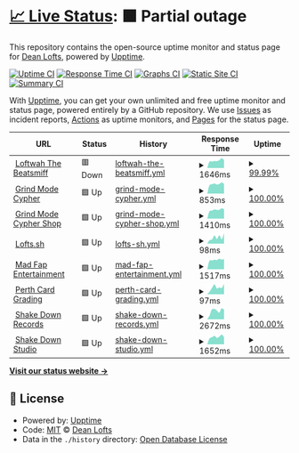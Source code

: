 # [📈 Live Status](https://loftwah.github.io/loftwah-upptime): <!--live status--> **🟧 Partial outage**

This repository contains the open-source uptime monitor and status page for [Dean Lofts](https://lofts.sh), powered by [Upptime](https://github.com/upptime/upptime).

[![Uptime CI](https://github.com/loftwah/loftwah-upptime/workflows/Uptime%20CI/badge.svg)](https://github.com/loftwah/loftwah-upptime/actions?query=workflow%3A%22Uptime+CI%22)
[![Response Time CI](https://github.com/loftwah/loftwah-upptime/workflows/Response%20Time%20CI/badge.svg)](https://github.com/loftwah/loftwah-upptime/actions?query=workflow%3A%22Response+Time+CI%22)
[![Graphs CI](https://github.com/loftwah/loftwah-upptime/workflows/Graphs%20CI/badge.svg)](https://github.com/loftwah/loftwah-upptime/actions?query=workflow%3A%22Graphs+CI%22)
[![Static Site CI](https://github.com/loftwah/loftwah-upptime/workflows/Static%20Site%20CI/badge.svg)](https://github.com/loftwah/loftwah-upptime/actions?query=workflow%3A%22Static+Site+CI%22)
[![Summary CI](https://github.com/loftwah/loftwah-upptime/workflows/Summary%20CI/badge.svg)](https://github.com/loftwah/loftwah-upptime/actions?query=workflow%3A%22Summary+CI%22)

With [Upptime](https://upptime.js.org), you can get your own unlimited and free uptime monitor and status page, powered entirely by a GitHub repository. We use [Issues](https://github.com/loftwah/loftwah-upptime/issues) as incident reports, [Actions](https://github.com/loftwah/loftwah-upptime/actions) as uptime monitors, and [Pages](https://loftwah.github.io/loftwah-upptime) for the status page.

<!--start: status pages-->
<!-- This summary is generated by Upptime (https://github.com/upptime/upptime) -->
<!-- Do not edit this manually, your changes will be overwritten -->
<!-- prettier-ignore -->
| URL | Status | History | Response Time | Uptime |
| --- | ------ | ------- | ------------- | ------ |
| <img alt="" src="https://icons.duckduckgo.com/ip3/beatsmiff.com.ico" height="13"> [Loftwah The Beatsmiff](https://beatsmiff.com) | 🟥 Down | [loftwah-the-beatsmiff.yml](https://github.com/loftwah/loftwah-upptime/commits/HEAD/history/loftwah-the-beatsmiff.yml) | <details><summary><img alt="Response time graph" src="./graphs/loftwah-the-beatsmiff/response-time-week.png" height="20"> 1646ms</summary><br><a href="https://uptime.lofts.sh/history/loftwah-the-beatsmiff"><img alt="Response time 3001" src="https://img.shields.io/endpoint?url=https%3A%2F%2Fraw.githubusercontent.com%2Floftwah%2Floftwah-upptime%2FHEAD%2Fapi%2Floftwah-the-beatsmiff%2Fresponse-time.json"></a><br><a href="https://uptime.lofts.sh/history/loftwah-the-beatsmiff"><img alt="24-hour response time 1739" src="https://img.shields.io/endpoint?url=https%3A%2F%2Fraw.githubusercontent.com%2Floftwah%2Floftwah-upptime%2FHEAD%2Fapi%2Floftwah-the-beatsmiff%2Fresponse-time-day.json"></a><br><a href="https://uptime.lofts.sh/history/loftwah-the-beatsmiff"><img alt="7-day response time 1646" src="https://img.shields.io/endpoint?url=https%3A%2F%2Fraw.githubusercontent.com%2Floftwah%2Floftwah-upptime%2FHEAD%2Fapi%2Floftwah-the-beatsmiff%2Fresponse-time-week.json"></a><br><a href="https://uptime.lofts.sh/history/loftwah-the-beatsmiff"><img alt="30-day response time 1543" src="https://img.shields.io/endpoint?url=https%3A%2F%2Fraw.githubusercontent.com%2Floftwah%2Floftwah-upptime%2FHEAD%2Fapi%2Floftwah-the-beatsmiff%2Fresponse-time-month.json"></a><br><a href="https://uptime.lofts.sh/history/loftwah-the-beatsmiff"><img alt="1-year response time 3001" src="https://img.shields.io/endpoint?url=https%3A%2F%2Fraw.githubusercontent.com%2Floftwah%2Floftwah-upptime%2FHEAD%2Fapi%2Floftwah-the-beatsmiff%2Fresponse-time-year.json"></a></details> | <details><summary><a href="https://uptime.lofts.sh/history/loftwah-the-beatsmiff">99.99%</a></summary><a href="https://uptime.lofts.sh/history/loftwah-the-beatsmiff"><img alt="All-time uptime 97.57%" src="https://img.shields.io/endpoint?url=https%3A%2F%2Fraw.githubusercontent.com%2Floftwah%2Floftwah-upptime%2FHEAD%2Fapi%2Floftwah-the-beatsmiff%2Fuptime.json"></a><br><a href="https://uptime.lofts.sh/history/loftwah-the-beatsmiff"><img alt="24-hour uptime 99.92%" src="https://img.shields.io/endpoint?url=https%3A%2F%2Fraw.githubusercontent.com%2Floftwah%2Floftwah-upptime%2FHEAD%2Fapi%2Floftwah-the-beatsmiff%2Fuptime-day.json"></a><br><a href="https://uptime.lofts.sh/history/loftwah-the-beatsmiff"><img alt="7-day uptime 99.99%" src="https://img.shields.io/endpoint?url=https%3A%2F%2Fraw.githubusercontent.com%2Floftwah%2Floftwah-upptime%2FHEAD%2Fapi%2Floftwah-the-beatsmiff%2Fuptime-week.json"></a><br><a href="https://uptime.lofts.sh/history/loftwah-the-beatsmiff"><img alt="30-day uptime 100.00%" src="https://img.shields.io/endpoint?url=https%3A%2F%2Fraw.githubusercontent.com%2Floftwah%2Floftwah-upptime%2FHEAD%2Fapi%2Floftwah-the-beatsmiff%2Fuptime-month.json"></a><br><a href="https://uptime.lofts.sh/history/loftwah-the-beatsmiff"><img alt="1-year uptime 97.57%" src="https://img.shields.io/endpoint?url=https%3A%2F%2Fraw.githubusercontent.com%2Floftwah%2Floftwah-upptime%2FHEAD%2Fapi%2Floftwah-the-beatsmiff%2Fuptime-year.json"></a></details>
| <img alt="" src="https://icons.duckduckgo.com/ip3/grindmodecypher.com.ico" height="13"> [Grind Mode Cypher](https://grindmodecypher.com) | 🟩 Up | [grind-mode-cypher.yml](https://github.com/loftwah/loftwah-upptime/commits/HEAD/history/grind-mode-cypher.yml) | <details><summary><img alt="Response time graph" src="./graphs/grind-mode-cypher/response-time-week.png" height="20"> 853ms</summary><br><a href="https://uptime.lofts.sh/history/grind-mode-cypher"><img alt="Response time 2778" src="https://img.shields.io/endpoint?url=https%3A%2F%2Fraw.githubusercontent.com%2Floftwah%2Floftwah-upptime%2FHEAD%2Fapi%2Fgrind-mode-cypher%2Fresponse-time.json"></a><br><a href="https://uptime.lofts.sh/history/grind-mode-cypher"><img alt="24-hour response time 858" src="https://img.shields.io/endpoint?url=https%3A%2F%2Fraw.githubusercontent.com%2Floftwah%2Floftwah-upptime%2FHEAD%2Fapi%2Fgrind-mode-cypher%2Fresponse-time-day.json"></a><br><a href="https://uptime.lofts.sh/history/grind-mode-cypher"><img alt="7-day response time 853" src="https://img.shields.io/endpoint?url=https%3A%2F%2Fraw.githubusercontent.com%2Floftwah%2Floftwah-upptime%2FHEAD%2Fapi%2Fgrind-mode-cypher%2Fresponse-time-week.json"></a><br><a href="https://uptime.lofts.sh/history/grind-mode-cypher"><img alt="30-day response time 801" src="https://img.shields.io/endpoint?url=https%3A%2F%2Fraw.githubusercontent.com%2Floftwah%2Floftwah-upptime%2FHEAD%2Fapi%2Fgrind-mode-cypher%2Fresponse-time-month.json"></a><br><a href="https://uptime.lofts.sh/history/grind-mode-cypher"><img alt="1-year response time 2778" src="https://img.shields.io/endpoint?url=https%3A%2F%2Fraw.githubusercontent.com%2Floftwah%2Floftwah-upptime%2FHEAD%2Fapi%2Fgrind-mode-cypher%2Fresponse-time-year.json"></a></details> | <details><summary><a href="https://uptime.lofts.sh/history/grind-mode-cypher">100.00%</a></summary><a href="https://uptime.lofts.sh/history/grind-mode-cypher"><img alt="All-time uptime 54.75%" src="https://img.shields.io/endpoint?url=https%3A%2F%2Fraw.githubusercontent.com%2Floftwah%2Floftwah-upptime%2FHEAD%2Fapi%2Fgrind-mode-cypher%2Fuptime.json"></a><br><a href="https://uptime.lofts.sh/history/grind-mode-cypher"><img alt="24-hour uptime 100.00%" src="https://img.shields.io/endpoint?url=https%3A%2F%2Fraw.githubusercontent.com%2Floftwah%2Floftwah-upptime%2FHEAD%2Fapi%2Fgrind-mode-cypher%2Fuptime-day.json"></a><br><a href="https://uptime.lofts.sh/history/grind-mode-cypher"><img alt="7-day uptime 100.00%" src="https://img.shields.io/endpoint?url=https%3A%2F%2Fraw.githubusercontent.com%2Floftwah%2Floftwah-upptime%2FHEAD%2Fapi%2Fgrind-mode-cypher%2Fuptime-week.json"></a><br><a href="https://uptime.lofts.sh/history/grind-mode-cypher"><img alt="30-day uptime 58.61%" src="https://img.shields.io/endpoint?url=https%3A%2F%2Fraw.githubusercontent.com%2Floftwah%2Floftwah-upptime%2FHEAD%2Fapi%2Fgrind-mode-cypher%2Fuptime-month.json"></a><br><a href="https://uptime.lofts.sh/history/grind-mode-cypher"><img alt="1-year uptime 54.75%" src="https://img.shields.io/endpoint?url=https%3A%2F%2Fraw.githubusercontent.com%2Floftwah%2Floftwah-upptime%2FHEAD%2Fapi%2Fgrind-mode-cypher%2Fuptime-year.json"></a></details>
| <img alt="" src="https://icons.duckduckgo.com/ip3/shop.grindmodecypher.com.ico" height="13"> [Grind Mode Cypher Shop](https://shop.grindmodecypher.com) | 🟩 Up | [grind-mode-cypher-shop.yml](https://github.com/loftwah/loftwah-upptime/commits/HEAD/history/grind-mode-cypher-shop.yml) | <details><summary><img alt="Response time graph" src="./graphs/grind-mode-cypher-shop/response-time-week.png" height="20"> 1410ms</summary><br><a href="https://uptime.lofts.sh/history/grind-mode-cypher-shop"><img alt="Response time 3126" src="https://img.shields.io/endpoint?url=https%3A%2F%2Fraw.githubusercontent.com%2Floftwah%2Floftwah-upptime%2FHEAD%2Fapi%2Fgrind-mode-cypher-shop%2Fresponse-time.json"></a><br><a href="https://uptime.lofts.sh/history/grind-mode-cypher-shop"><img alt="24-hour response time 1483" src="https://img.shields.io/endpoint?url=https%3A%2F%2Fraw.githubusercontent.com%2Floftwah%2Floftwah-upptime%2FHEAD%2Fapi%2Fgrind-mode-cypher-shop%2Fresponse-time-day.json"></a><br><a href="https://uptime.lofts.sh/history/grind-mode-cypher-shop"><img alt="7-day response time 1410" src="https://img.shields.io/endpoint?url=https%3A%2F%2Fraw.githubusercontent.com%2Floftwah%2Floftwah-upptime%2FHEAD%2Fapi%2Fgrind-mode-cypher-shop%2Fresponse-time-week.json"></a><br><a href="https://uptime.lofts.sh/history/grind-mode-cypher-shop"><img alt="30-day response time 1396" src="https://img.shields.io/endpoint?url=https%3A%2F%2Fraw.githubusercontent.com%2Floftwah%2Floftwah-upptime%2FHEAD%2Fapi%2Fgrind-mode-cypher-shop%2Fresponse-time-month.json"></a><br><a href="https://uptime.lofts.sh/history/grind-mode-cypher-shop"><img alt="1-year response time 3126" src="https://img.shields.io/endpoint?url=https%3A%2F%2Fraw.githubusercontent.com%2Floftwah%2Floftwah-upptime%2FHEAD%2Fapi%2Fgrind-mode-cypher-shop%2Fresponse-time-year.json"></a></details> | <details><summary><a href="https://uptime.lofts.sh/history/grind-mode-cypher-shop">100.00%</a></summary><a href="https://uptime.lofts.sh/history/grind-mode-cypher-shop"><img alt="All-time uptime 98.22%" src="https://img.shields.io/endpoint?url=https%3A%2F%2Fraw.githubusercontent.com%2Floftwah%2Floftwah-upptime%2FHEAD%2Fapi%2Fgrind-mode-cypher-shop%2Fuptime.json"></a><br><a href="https://uptime.lofts.sh/history/grind-mode-cypher-shop"><img alt="24-hour uptime 100.00%" src="https://img.shields.io/endpoint?url=https%3A%2F%2Fraw.githubusercontent.com%2Floftwah%2Floftwah-upptime%2FHEAD%2Fapi%2Fgrind-mode-cypher-shop%2Fuptime-day.json"></a><br><a href="https://uptime.lofts.sh/history/grind-mode-cypher-shop"><img alt="7-day uptime 100.00%" src="https://img.shields.io/endpoint?url=https%3A%2F%2Fraw.githubusercontent.com%2Floftwah%2Floftwah-upptime%2FHEAD%2Fapi%2Fgrind-mode-cypher-shop%2Fuptime-week.json"></a><br><a href="https://uptime.lofts.sh/history/grind-mode-cypher-shop"><img alt="30-day uptime 100.00%" src="https://img.shields.io/endpoint?url=https%3A%2F%2Fraw.githubusercontent.com%2Floftwah%2Floftwah-upptime%2FHEAD%2Fapi%2Fgrind-mode-cypher-shop%2Fuptime-month.json"></a><br><a href="https://uptime.lofts.sh/history/grind-mode-cypher-shop"><img alt="1-year uptime 98.22%" src="https://img.shields.io/endpoint?url=https%3A%2F%2Fraw.githubusercontent.com%2Floftwah%2Floftwah-upptime%2FHEAD%2Fapi%2Fgrind-mode-cypher-shop%2Fuptime-year.json"></a></details>
| <img alt="" src="https://icons.duckduckgo.com/ip3/lofts.sh.ico" height="13"> [Lofts.sh](https://lofts.sh) | 🟩 Up | [lofts-sh.yml](https://github.com/loftwah/loftwah-upptime/commits/HEAD/history/lofts-sh.yml) | <details><summary><img alt="Response time graph" src="./graphs/lofts-sh/response-time-week.png" height="20"> 98ms</summary><br><a href="https://uptime.lofts.sh/history/lofts-sh"><img alt="Response time 150" src="https://img.shields.io/endpoint?url=https%3A%2F%2Fraw.githubusercontent.com%2Floftwah%2Floftwah-upptime%2FHEAD%2Fapi%2Flofts-sh%2Fresponse-time.json"></a><br><a href="https://uptime.lofts.sh/history/lofts-sh"><img alt="24-hour response time 163" src="https://img.shields.io/endpoint?url=https%3A%2F%2Fraw.githubusercontent.com%2Floftwah%2Floftwah-upptime%2FHEAD%2Fapi%2Flofts-sh%2Fresponse-time-day.json"></a><br><a href="https://uptime.lofts.sh/history/lofts-sh"><img alt="7-day response time 98" src="https://img.shields.io/endpoint?url=https%3A%2F%2Fraw.githubusercontent.com%2Floftwah%2Floftwah-upptime%2FHEAD%2Fapi%2Flofts-sh%2Fresponse-time-week.json"></a><br><a href="https://uptime.lofts.sh/history/lofts-sh"><img alt="30-day response time 144" src="https://img.shields.io/endpoint?url=https%3A%2F%2Fraw.githubusercontent.com%2Floftwah%2Floftwah-upptime%2FHEAD%2Fapi%2Flofts-sh%2Fresponse-time-month.json"></a><br><a href="https://uptime.lofts.sh/history/lofts-sh"><img alt="1-year response time 150" src="https://img.shields.io/endpoint?url=https%3A%2F%2Fraw.githubusercontent.com%2Floftwah%2Floftwah-upptime%2FHEAD%2Fapi%2Flofts-sh%2Fresponse-time-year.json"></a></details> | <details><summary><a href="https://uptime.lofts.sh/history/lofts-sh">100.00%</a></summary><a href="https://uptime.lofts.sh/history/lofts-sh"><img alt="All-time uptime 100.00%" src="https://img.shields.io/endpoint?url=https%3A%2F%2Fraw.githubusercontent.com%2Floftwah%2Floftwah-upptime%2FHEAD%2Fapi%2Flofts-sh%2Fuptime.json"></a><br><a href="https://uptime.lofts.sh/history/lofts-sh"><img alt="24-hour uptime 100.00%" src="https://img.shields.io/endpoint?url=https%3A%2F%2Fraw.githubusercontent.com%2Floftwah%2Floftwah-upptime%2FHEAD%2Fapi%2Flofts-sh%2Fuptime-day.json"></a><br><a href="https://uptime.lofts.sh/history/lofts-sh"><img alt="7-day uptime 100.00%" src="https://img.shields.io/endpoint?url=https%3A%2F%2Fraw.githubusercontent.com%2Floftwah%2Floftwah-upptime%2FHEAD%2Fapi%2Flofts-sh%2Fuptime-week.json"></a><br><a href="https://uptime.lofts.sh/history/lofts-sh"><img alt="30-day uptime 100.00%" src="https://img.shields.io/endpoint?url=https%3A%2F%2Fraw.githubusercontent.com%2Floftwah%2Floftwah-upptime%2FHEAD%2Fapi%2Flofts-sh%2Fuptime-month.json"></a><br><a href="https://uptime.lofts.sh/history/lofts-sh"><img alt="1-year uptime 100.00%" src="https://img.shields.io/endpoint?url=https%3A%2F%2Fraw.githubusercontent.com%2Floftwah%2Floftwah-upptime%2FHEAD%2Fapi%2Flofts-sh%2Fuptime-year.json"></a></details>
| <img alt="" src="https://icons.duckduckgo.com/ip3/madfapentertainment.com.ico" height="13"> [Mad Fap Entertainment](https://madfapentertainment.com) | 🟩 Up | [mad-fap-entertainment.yml](https://github.com/loftwah/loftwah-upptime/commits/HEAD/history/mad-fap-entertainment.yml) | <details><summary><img alt="Response time graph" src="./graphs/mad-fap-entertainment/response-time-week.png" height="20"> 1517ms</summary><br><a href="https://uptime.lofts.sh/history/mad-fap-entertainment"><img alt="Response time 2748" src="https://img.shields.io/endpoint?url=https%3A%2F%2Fraw.githubusercontent.com%2Floftwah%2Floftwah-upptime%2FHEAD%2Fapi%2Fmad-fap-entertainment%2Fresponse-time.json"></a><br><a href="https://uptime.lofts.sh/history/mad-fap-entertainment"><img alt="24-hour response time 1644" src="https://img.shields.io/endpoint?url=https%3A%2F%2Fraw.githubusercontent.com%2Floftwah%2Floftwah-upptime%2FHEAD%2Fapi%2Fmad-fap-entertainment%2Fresponse-time-day.json"></a><br><a href="https://uptime.lofts.sh/history/mad-fap-entertainment"><img alt="7-day response time 1517" src="https://img.shields.io/endpoint?url=https%3A%2F%2Fraw.githubusercontent.com%2Floftwah%2Floftwah-upptime%2FHEAD%2Fapi%2Fmad-fap-entertainment%2Fresponse-time-week.json"></a><br><a href="https://uptime.lofts.sh/history/mad-fap-entertainment"><img alt="30-day response time 1475" src="https://img.shields.io/endpoint?url=https%3A%2F%2Fraw.githubusercontent.com%2Floftwah%2Floftwah-upptime%2FHEAD%2Fapi%2Fmad-fap-entertainment%2Fresponse-time-month.json"></a><br><a href="https://uptime.lofts.sh/history/mad-fap-entertainment"><img alt="1-year response time 2748" src="https://img.shields.io/endpoint?url=https%3A%2F%2Fraw.githubusercontent.com%2Floftwah%2Floftwah-upptime%2FHEAD%2Fapi%2Fmad-fap-entertainment%2Fresponse-time-year.json"></a></details> | <details><summary><a href="https://uptime.lofts.sh/history/mad-fap-entertainment">100.00%</a></summary><a href="https://uptime.lofts.sh/history/mad-fap-entertainment"><img alt="All-time uptime 97.74%" src="https://img.shields.io/endpoint?url=https%3A%2F%2Fraw.githubusercontent.com%2Floftwah%2Floftwah-upptime%2FHEAD%2Fapi%2Fmad-fap-entertainment%2Fuptime.json"></a><br><a href="https://uptime.lofts.sh/history/mad-fap-entertainment"><img alt="24-hour uptime 100.00%" src="https://img.shields.io/endpoint?url=https%3A%2F%2Fraw.githubusercontent.com%2Floftwah%2Floftwah-upptime%2FHEAD%2Fapi%2Fmad-fap-entertainment%2Fuptime-day.json"></a><br><a href="https://uptime.lofts.sh/history/mad-fap-entertainment"><img alt="7-day uptime 100.00%" src="https://img.shields.io/endpoint?url=https%3A%2F%2Fraw.githubusercontent.com%2Floftwah%2Floftwah-upptime%2FHEAD%2Fapi%2Fmad-fap-entertainment%2Fuptime-week.json"></a><br><a href="https://uptime.lofts.sh/history/mad-fap-entertainment"><img alt="30-day uptime 100.00%" src="https://img.shields.io/endpoint?url=https%3A%2F%2Fraw.githubusercontent.com%2Floftwah%2Floftwah-upptime%2FHEAD%2Fapi%2Fmad-fap-entertainment%2Fuptime-month.json"></a><br><a href="https://uptime.lofts.sh/history/mad-fap-entertainment"><img alt="1-year uptime 97.74%" src="https://img.shields.io/endpoint?url=https%3A%2F%2Fraw.githubusercontent.com%2Floftwah%2Floftwah-upptime%2FHEAD%2Fapi%2Fmad-fap-entertainment%2Fuptime-year.json"></a></details>
| <img alt="" src="https://icons.duckduckgo.com/ip3/perthcardgrading.com.au.ico" height="13"> [Perth Card Grading](https://perthcardgrading.com.au) | 🟩 Up | [perth-card-grading.yml](https://github.com/loftwah/loftwah-upptime/commits/HEAD/history/perth-card-grading.yml) | <details><summary><img alt="Response time graph" src="./graphs/perth-card-grading/response-time-week.png" height="20"> 97ms</summary><br><a href="https://uptime.lofts.sh/history/perth-card-grading"><img alt="Response time 194" src="https://img.shields.io/endpoint?url=https%3A%2F%2Fraw.githubusercontent.com%2Floftwah%2Floftwah-upptime%2FHEAD%2Fapi%2Fperth-card-grading%2Fresponse-time.json"></a><br><a href="https://uptime.lofts.sh/history/perth-card-grading"><img alt="24-hour response time 147" src="https://img.shields.io/endpoint?url=https%3A%2F%2Fraw.githubusercontent.com%2Floftwah%2Floftwah-upptime%2FHEAD%2Fapi%2Fperth-card-grading%2Fresponse-time-day.json"></a><br><a href="https://uptime.lofts.sh/history/perth-card-grading"><img alt="7-day response time 97" src="https://img.shields.io/endpoint?url=https%3A%2F%2Fraw.githubusercontent.com%2Floftwah%2Floftwah-upptime%2FHEAD%2Fapi%2Fperth-card-grading%2Fresponse-time-week.json"></a><br><a href="https://uptime.lofts.sh/history/perth-card-grading"><img alt="30-day response time 222" src="https://img.shields.io/endpoint?url=https%3A%2F%2Fraw.githubusercontent.com%2Floftwah%2Floftwah-upptime%2FHEAD%2Fapi%2Fperth-card-grading%2Fresponse-time-month.json"></a><br><a href="https://uptime.lofts.sh/history/perth-card-grading"><img alt="1-year response time 194" src="https://img.shields.io/endpoint?url=https%3A%2F%2Fraw.githubusercontent.com%2Floftwah%2Floftwah-upptime%2FHEAD%2Fapi%2Fperth-card-grading%2Fresponse-time-year.json"></a></details> | <details><summary><a href="https://uptime.lofts.sh/history/perth-card-grading">100.00%</a></summary><a href="https://uptime.lofts.sh/history/perth-card-grading"><img alt="All-time uptime 100.00%" src="https://img.shields.io/endpoint?url=https%3A%2F%2Fraw.githubusercontent.com%2Floftwah%2Floftwah-upptime%2FHEAD%2Fapi%2Fperth-card-grading%2Fuptime.json"></a><br><a href="https://uptime.lofts.sh/history/perth-card-grading"><img alt="24-hour uptime 100.00%" src="https://img.shields.io/endpoint?url=https%3A%2F%2Fraw.githubusercontent.com%2Floftwah%2Floftwah-upptime%2FHEAD%2Fapi%2Fperth-card-grading%2Fuptime-day.json"></a><br><a href="https://uptime.lofts.sh/history/perth-card-grading"><img alt="7-day uptime 100.00%" src="https://img.shields.io/endpoint?url=https%3A%2F%2Fraw.githubusercontent.com%2Floftwah%2Floftwah-upptime%2FHEAD%2Fapi%2Fperth-card-grading%2Fuptime-week.json"></a><br><a href="https://uptime.lofts.sh/history/perth-card-grading"><img alt="30-day uptime 100.00%" src="https://img.shields.io/endpoint?url=https%3A%2F%2Fraw.githubusercontent.com%2Floftwah%2Floftwah-upptime%2FHEAD%2Fapi%2Fperth-card-grading%2Fuptime-month.json"></a><br><a href="https://uptime.lofts.sh/history/perth-card-grading"><img alt="1-year uptime 100.00%" src="https://img.shields.io/endpoint?url=https%3A%2F%2Fraw.githubusercontent.com%2Floftwah%2Floftwah-upptime%2FHEAD%2Fapi%2Fperth-card-grading%2Fuptime-year.json"></a></details>
| <img alt="" src="https://icons.duckduckgo.com/ip3/shakedownrecords.com.au.ico" height="13"> [Shake Down Records](https://shakedownrecords.com.au) | 🟩 Up | [shake-down-records.yml](https://github.com/loftwah/loftwah-upptime/commits/HEAD/history/shake-down-records.yml) | <details><summary><img alt="Response time graph" src="./graphs/shake-down-records/response-time-week.png" height="20"> 2672ms</summary><br><a href="https://uptime.lofts.sh/history/shake-down-records"><img alt="Response time 4366" src="https://img.shields.io/endpoint?url=https%3A%2F%2Fraw.githubusercontent.com%2Floftwah%2Floftwah-upptime%2FHEAD%2Fapi%2Fshake-down-records%2Fresponse-time.json"></a><br><a href="https://uptime.lofts.sh/history/shake-down-records"><img alt="24-hour response time 3003" src="https://img.shields.io/endpoint?url=https%3A%2F%2Fraw.githubusercontent.com%2Floftwah%2Floftwah-upptime%2FHEAD%2Fapi%2Fshake-down-records%2Fresponse-time-day.json"></a><br><a href="https://uptime.lofts.sh/history/shake-down-records"><img alt="7-day response time 2672" src="https://img.shields.io/endpoint?url=https%3A%2F%2Fraw.githubusercontent.com%2Floftwah%2Floftwah-upptime%2FHEAD%2Fapi%2Fshake-down-records%2Fresponse-time-week.json"></a><br><a href="https://uptime.lofts.sh/history/shake-down-records"><img alt="30-day response time 2597" src="https://img.shields.io/endpoint?url=https%3A%2F%2Fraw.githubusercontent.com%2Floftwah%2Floftwah-upptime%2FHEAD%2Fapi%2Fshake-down-records%2Fresponse-time-month.json"></a><br><a href="https://uptime.lofts.sh/history/shake-down-records"><img alt="1-year response time 4366" src="https://img.shields.io/endpoint?url=https%3A%2F%2Fraw.githubusercontent.com%2Floftwah%2Floftwah-upptime%2FHEAD%2Fapi%2Fshake-down-records%2Fresponse-time-year.json"></a></details> | <details><summary><a href="https://uptime.lofts.sh/history/shake-down-records">100.00%</a></summary><a href="https://uptime.lofts.sh/history/shake-down-records"><img alt="All-time uptime 97.70%" src="https://img.shields.io/endpoint?url=https%3A%2F%2Fraw.githubusercontent.com%2Floftwah%2Floftwah-upptime%2FHEAD%2Fapi%2Fshake-down-records%2Fuptime.json"></a><br><a href="https://uptime.lofts.sh/history/shake-down-records"><img alt="24-hour uptime 100.00%" src="https://img.shields.io/endpoint?url=https%3A%2F%2Fraw.githubusercontent.com%2Floftwah%2Floftwah-upptime%2FHEAD%2Fapi%2Fshake-down-records%2Fuptime-day.json"></a><br><a href="https://uptime.lofts.sh/history/shake-down-records"><img alt="7-day uptime 100.00%" src="https://img.shields.io/endpoint?url=https%3A%2F%2Fraw.githubusercontent.com%2Floftwah%2Floftwah-upptime%2FHEAD%2Fapi%2Fshake-down-records%2Fuptime-week.json"></a><br><a href="https://uptime.lofts.sh/history/shake-down-records"><img alt="30-day uptime 100.00%" src="https://img.shields.io/endpoint?url=https%3A%2F%2Fraw.githubusercontent.com%2Floftwah%2Floftwah-upptime%2FHEAD%2Fapi%2Fshake-down-records%2Fuptime-month.json"></a><br><a href="https://uptime.lofts.sh/history/shake-down-records"><img alt="1-year uptime 97.70%" src="https://img.shields.io/endpoint?url=https%3A%2F%2Fraw.githubusercontent.com%2Floftwah%2Floftwah-upptime%2FHEAD%2Fapi%2Fshake-down-records%2Fuptime-year.json"></a></details>
| <img alt="" src="https://icons.duckduckgo.com/ip3/shakedownstudio.com.au.ico" height="13"> [Shake Down Studio](https://shakedownstudio.com.au) | 🟩 Up | [shake-down-studio.yml](https://github.com/loftwah/loftwah-upptime/commits/HEAD/history/shake-down-studio.yml) | <details><summary><img alt="Response time graph" src="./graphs/shake-down-studio/response-time-week.png" height="20"> 1652ms</summary><br><a href="https://uptime.lofts.sh/history/shake-down-studio"><img alt="Response time 3125" src="https://img.shields.io/endpoint?url=https%3A%2F%2Fraw.githubusercontent.com%2Floftwah%2Floftwah-upptime%2FHEAD%2Fapi%2Fshake-down-studio%2Fresponse-time.json"></a><br><a href="https://uptime.lofts.sh/history/shake-down-studio"><img alt="24-hour response time 1563" src="https://img.shields.io/endpoint?url=https%3A%2F%2Fraw.githubusercontent.com%2Floftwah%2Floftwah-upptime%2FHEAD%2Fapi%2Fshake-down-studio%2Fresponse-time-day.json"></a><br><a href="https://uptime.lofts.sh/history/shake-down-studio"><img alt="7-day response time 1652" src="https://img.shields.io/endpoint?url=https%3A%2F%2Fraw.githubusercontent.com%2Floftwah%2Floftwah-upptime%2FHEAD%2Fapi%2Fshake-down-studio%2Fresponse-time-week.json"></a><br><a href="https://uptime.lofts.sh/history/shake-down-studio"><img alt="30-day response time 1592" src="https://img.shields.io/endpoint?url=https%3A%2F%2Fraw.githubusercontent.com%2Floftwah%2Floftwah-upptime%2FHEAD%2Fapi%2Fshake-down-studio%2Fresponse-time-month.json"></a><br><a href="https://uptime.lofts.sh/history/shake-down-studio"><img alt="1-year response time 3125" src="https://img.shields.io/endpoint?url=https%3A%2F%2Fraw.githubusercontent.com%2Floftwah%2Floftwah-upptime%2FHEAD%2Fapi%2Fshake-down-studio%2Fresponse-time-year.json"></a></details> | <details><summary><a href="https://uptime.lofts.sh/history/shake-down-studio">100.00%</a></summary><a href="https://uptime.lofts.sh/history/shake-down-studio"><img alt="All-time uptime 98.08%" src="https://img.shields.io/endpoint?url=https%3A%2F%2Fraw.githubusercontent.com%2Floftwah%2Floftwah-upptime%2FHEAD%2Fapi%2Fshake-down-studio%2Fuptime.json"></a><br><a href="https://uptime.lofts.sh/history/shake-down-studio"><img alt="24-hour uptime 100.00%" src="https://img.shields.io/endpoint?url=https%3A%2F%2Fraw.githubusercontent.com%2Floftwah%2Floftwah-upptime%2FHEAD%2Fapi%2Fshake-down-studio%2Fuptime-day.json"></a><br><a href="https://uptime.lofts.sh/history/shake-down-studio"><img alt="7-day uptime 100.00%" src="https://img.shields.io/endpoint?url=https%3A%2F%2Fraw.githubusercontent.com%2Floftwah%2Floftwah-upptime%2FHEAD%2Fapi%2Fshake-down-studio%2Fuptime-week.json"></a><br><a href="https://uptime.lofts.sh/history/shake-down-studio"><img alt="30-day uptime 100.00%" src="https://img.shields.io/endpoint?url=https%3A%2F%2Fraw.githubusercontent.com%2Floftwah%2Floftwah-upptime%2FHEAD%2Fapi%2Fshake-down-studio%2Fuptime-month.json"></a><br><a href="https://uptime.lofts.sh/history/shake-down-studio"><img alt="1-year uptime 98.08%" src="https://img.shields.io/endpoint?url=https%3A%2F%2Fraw.githubusercontent.com%2Floftwah%2Floftwah-upptime%2FHEAD%2Fapi%2Fshake-down-studio%2Fuptime-year.json"></a></details>

<!--end: status pages-->

[**Visit our status website →**](https://loftwah.github.io/loftwah-upptime)

## 📄 License

- Powered by: [Upptime](https://github.com/upptime/upptime)
- Code: [MIT](./LICENSE) © [Dean Lofts](https://lofts.sh)
- Data in the `./history` directory: [Open Database License](https://opendatacommons.org/licenses/odbl/1-0/)
